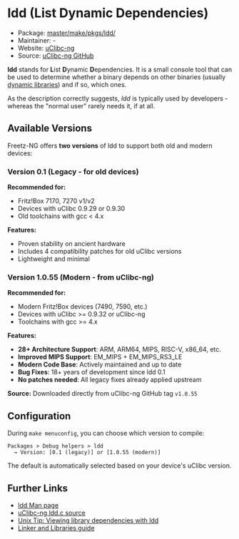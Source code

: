 # ldd (List Dynamic Dependencies)
  - Package: [master/make/pkgs/ldd/](https://github.com/Freetz-NG/freetz-ng/tree/master/make/pkgs/ldd/)
  - Maintainer: -
  - Website: [uClibc-ng](https://uclibc-ng.org/)
  - Source: [uClibc-ng GitHub](https://github.com/uClibc-ng/uClibc-ng)

**ldd** stands for **L**ist **D**ynamic **D**ependencies. It is a small
console tool that can be used to determine whether a binary depends on
other binaries (usually [dynamic libraries](http://en.wikipedia.org/wiki/Library_(computing)#Shared_libraries))
and if so, which ones.

As the description correctly suggests, *ldd* is typically used by
developers - whereas the "normal user" rarely needs it, if at all.

## Available Versions

Freetz-NG offers **two versions** of ldd to support both old and modern devices:

### Version 0.1 (Legacy - for old devices)

**Recommended for:**
- Fritz!Box 7170, 7270 v1/v2
- Devices with uClibc 0.9.29 or 0.9.30
- Old toolchains with gcc < 4.x

**Features:**
- Proven stability on ancient hardware
- Includes 4 compatibility patches for old uClibc versions
- Lightweight and minimal

### Version 1.0.55 (Modern - from uClibc-ng)

**Recommended for:**
- Modern Fritz!Box devices (7490, 7590, etc.)
- Devices with uClibc >= 0.9.32 or uClibc-ng
- Toolchains with gcc >= 4.x

**Features:**
- **28+ Architecture Support**: ARM, ARM64, MIPS, RISC-V, x86_64, etc.
- **Improved MIPS Support**: EM_MIPS + EM_MIPS_RS3_LE
- **Modern Code Base**: Actively maintained and up to date
- **Bug Fixes**: 18+ years of development since ldd 0.1
- **No patches needed**: All legacy fixes already applied upstream

**Source:** Downloaded directly from uClibc-ng GitHub tag `v1.0.55`

## Configuration

During `make menuconfig`, you can choose which version to compile:

```
Packages > Debug helpers > ldd
  → Version: [0.1 (legacy)] or [1.0.55 (modern)]
```

The default is automatically selected based on your device's uClibc version.

## Further Links

-   [ldd Man page](http://www.gsp.com/cgi-bin/man.cgi?section=1&topic=ldd)
-   [uClibc-ng ldd.c source](https://github.com/uClibc-ng/uClibc-ng/blob/v1.0.55/utils/ldd.c)
-   [Unix Tip: Viewing library dependencies with ldd](http://www.itworld.com/nls_unix_lib060727)
-   [Linker and Libraries guide](http://docsun.cites.uiuc.edu/sun_docs/C/solaris_9/SUNWdev/LLM/p14.html)



